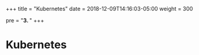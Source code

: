 +++
title = "Kubernetes"
date = 2018-12-09T14:16:03-05:00
weight = 300

pre = "<b>3. </b>"
+++

# Kubernetes 